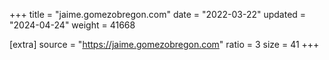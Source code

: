 +++
title = "jaime.gomezobregon.com"
date = "2022-03-22"
updated = "2024-04-24"
weight = 41668

[extra]
source = "https://jaime.gomezobregon.com"
ratio = 3
size = 41
+++
